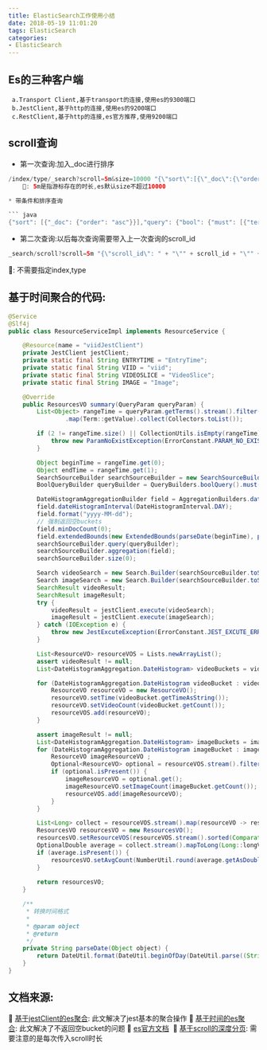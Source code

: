 ```yaml
---
title: ElasticSearch工作使用小结
date: 2018-05-19 11:01:20
tags: ElasticSearch
categories:
- ElasticSearch
---
```


## Es的三种客户端

```text
 a.Transport Client,基于transport的连接,使用es的9300端口
 b.JestClient,基于http的连接,使用es的9200端口
 c.RestClient,基于http的连接,es官方推荐,使用9200端口
```

## scroll查询

* 第一次查询:加入_doc进行排序

``` java
/index/type/_search?scroll=5m&size=10000 "{\"sort\":[{\"_doc\":{\"order\":\"asc\"}}],\"query\":{\"match_all\":{}}}" ```
    📌: 5m是指游标存在的时长,es默认size不超过10000

* 带条件和排序查询

``` java
{"sort": [{"_doc": {"order": "asc"}}],"query": {"bool": {"must": [{"term": {"SuccessSign": 0}}]}}}
```

* 第二次查询:以后每次查询需要带入上一次查询的scroll_id

``` java
_search/scroll?scroll=5m "{\"scroll_id\": " + "\"" + scroll_id + "\"" + "}"

```
📌: 不需要指定index,type

## 基于时间聚合的代码:

``` java
@Service
@Slf4j
public class ResourceServiceImpl implements ResourceService {

    @Resource(name = "viidJestClient")
    private JestClient jestClient;
    private static final String ENTRYTIME = "EntryTime";
    private static final String VIID = "viid";
    private static final String VIDEOSLICE = "VideoSlice";
    private static final String IMAGE = "Image";

    @Override
    public ResourcesVO summary(QueryParam queryParam) {
        List<Object> rangeTime = queryParam.getTerms().stream().filter(term -> term.getColumn().equals(ENTRYTIME))
                .map(Term::getValue).collect(Collectors.toList());

        if (2 != rangeTime.size() || CollectionUtils.isEmpty(rangeTime)) {
            throw new ParamNoExistException(ErrorConstant.PARAM_NO_EXIST, I18nConstant.DTAE_PARAM_NOT_EXIST);
        }

        Object beginTime = rangeTime.get(0);
        Object endTime = rangeTime.get(1);
        SearchSourceBuilder searchSourceBuilder = new SearchSourceBuilder();
        BoolQueryBuilder queryBuilder = QueryBuilders.boolQuery().must(QueryBuilders.rangeQuery(ENTRYTIME).gte(beginTime).lte(endTime));

        DateHistogramAggregationBuilder field = AggregationBuilders.dateHistogram("agg").field(ENTRYTIME);
        field.dateHistogramInterval(DateHistogramInterval.DAY);
        field.format("yyyy-MM-dd");
        // 强制返回空buckets
        field.minDocCount(0);
        field.extendedBounds(new ExtendedBounds(parseDate(beginTime), parseDate(endTime)));
        searchSourceBuilder.query(queryBuilder);
        searchSourceBuilder.aggregation(field);
        searchSourceBuilder.size(0);

        Search videoSearch = new Search.Builder(searchSourceBuilder.toString()).addIndex(VIID).addType(VIDEOSLICE).build();
        Search imageSearch = new Search.Builder(searchSourceBuilder.toString()).addIndex(VIID).addType(IMAGE).build();
        SearchResult videoResult;
        SearchResult imageResult;
        try {
            videoResult = jestClient.execute(videoSearch);
            imageResult = jestClient.execute(imageSearch);
        } catch (IOException e) {
            throw new JestExcuteException(ErrorConstant.JEST_EXCUTE_ERROR, I18nConstant.JEST_IO_EXCEPTION);
        }

        List<ResourceVO> resourceVOS = Lists.newArrayList();
        assert videoResult != null;
        List<DateHistogramAggregation.DateHistogram> videoBuckets = videoResult.getAggregations().getDateHistogramAggregation("agg").getBuckets();

        for (DateHistogramAggregation.DateHistogram videoBucket : videoBuckets) {
            ResourceVO resourceVO = new ResourceVO();
            resourceVO.setTime(videoBucket.getTimeAsString());
            resourceVO.setVideoCount(videoBucket.getCount());
            resourceVOS.add(resourceVO);
        }

        assert imageResult != null;
        List<DateHistogramAggregation.DateHistogram> imageBuckets = imageResult.getAggregations().getDateHistogramAggregation("agg").getBuckets();
        for (DateHistogramAggregation.DateHistogram imageBucket : imageBuckets) {
            ResourceVO imageResourceVO ;
            Optional<ResourceVO> optional = resourceVOS.stream().filter(resourceVO -> resourceVO.getTime().equals(imageBucket.getTimeAsString())).findFirst();
            if (optional.isPresent()) {
                imageResourceVO = optional.get();
                imageResourceVO.setImageCount(imageBucket.getCount());
                resourceVOS.add(imageResourceVO);
            }
        }

        List<Long> collect = resourceVOS.stream().map(resourceVO -> resourceVO.getImageCount() + resourceVO.getVideoCount()).collect(Collectors.toList());
        ResourcesVO resourcesVO = new ResourcesVO();
        resourcesVO.setResourceVOS(resourceVOS.stream().sorted(Comparator.comparing(ResourceVO::getTime)).distinct().collect(Collectors.toList()));
        OptionalDouble average = collect.stream().mapToLong(Long::longValue).average();
        if (average.isPresent()) {
            resourcesVO.setAvgCount(NumberUtil.round(average.getAsDouble(), 2).doubleValue());
        }
        
        return resourcesVO;
    }

    /**
     * 转换时间格式
     *
     * @param object
     * @return
     */
    private String parseDate(Object object) {
        return DateUtil.format(DateUtil.beginOfDay(DateUtil.parse((String) (object))).toJdkDate(), DatePattern.NORM_DATE_FORMAT);
    }
}
```
## 文档来源:

 📍 <a href="https://blog.csdn.net/lvyuan1234/article/details/78655493">基于jestClient的es聚合</a>: 此文解决了jest基本的聚合操作
 📍 <a href="https://blog.csdn.net/xuyingzhong/article/details/78839744">基于时间的es聚合</a>: 此文解决了不返回空bucket的问题
 📍 <a href="https://www.elastic.co/guide/en/elasticsearch/reference/5.4">es官方文档</a> 
 📍 <a href="https://www.jianshu.com/p/32f4d276d433">基于scroll的深度分页</a>: 需要注意的是每次传入scroll时长
